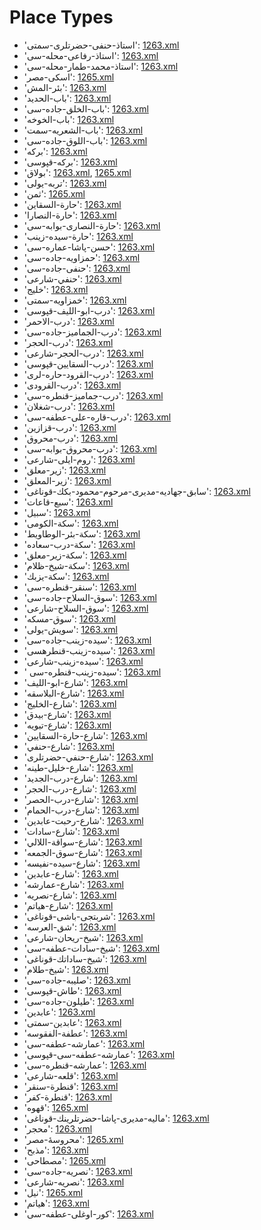 # Place Types
 * 'استاذ-حنفی-حضرتلری-سمتى'‎: [1263.xml](/Project-Cairo-Urban-News/CairoUrbanNews/blob/master/articles/ottoman/1263.xml)
 * 'استاذ-رفاعی-محله-سى'‎: [1263.xml](/Project-Cairo-Urban-News/CairoUrbanNews/blob/master/articles/ottoman/1263.xml)
 * 'استاذ-محمد-طمار-محله-سى'‎: [1263.xml](/Project-Cairo-Urban-News/CairoUrbanNews/blob/master/articles/ottoman/1263.xml)
 * 'اسکی-مصر'‎: [1265.xml](/Project-Cairo-Urban-News/CairoUrbanNews/blob/master/articles/ottoman/1265.xml)
 * 'بئر-المش'‎: [1263.xml](/Project-Cairo-Urban-News/CairoUrbanNews/blob/master/articles/ottoman/1263.xml)
 * 'باب-الحديد'‎: [1263.xml](/Project-Cairo-Urban-News/CairoUrbanNews/blob/master/articles/ottoman/1263.xml)
 * 'باب-الخلق-جاده-سى'‎: [1263.xml](/Project-Cairo-Urban-News/CairoUrbanNews/blob/master/articles/ottoman/1263.xml)
 * 'باب-الخوخه'‎: [1263.xml](/Project-Cairo-Urban-News/CairoUrbanNews/blob/master/articles/ottoman/1263.xml)
 * 'باب-الشعريه-سمت'‎: [1263.xml](/Project-Cairo-Urban-News/CairoUrbanNews/blob/master/articles/ottoman/1263.xml)
 * 'باب-اللوق-جاده-سى'‎: [1263.xml](/Project-Cairo-Urban-News/CairoUrbanNews/blob/master/articles/ottoman/1263.xml)
 * 'برکه'‎: [1263.xml](/Project-Cairo-Urban-News/CairoUrbanNews/blob/master/articles/ottoman/1263.xml)
 * 'برکه-قپوسى'‎: [1263.xml](/Project-Cairo-Urban-News/CairoUrbanNews/blob/master/articles/ottoman/1263.xml)
 * 'بولاق'‎: [1263.xml](/Project-Cairo-Urban-News/CairoUrbanNews/blob/master/articles/ottoman/1263.xml), [1265.xml](/Project-Cairo-Urban-News/CairoUrbanNews/blob/master/articles/ottoman/1265.xml)
 * 'تربه-يولى'‎: [1263.xml](/Project-Cairo-Urban-News/CairoUrbanNews/blob/master/articles/ottoman/1263.xml)
 * 'ثمن'‎: [1265.xml](/Project-Cairo-Urban-News/CairoUrbanNews/blob/master/articles/ottoman/1265.xml)
 * 'حارة-السقاين'‎: [1263.xml](/Project-Cairo-Urban-News/CairoUrbanNews/blob/master/articles/ottoman/1263.xml)
 * 'حارة-النصارا'‎: [1263.xml](/Project-Cairo-Urban-News/CairoUrbanNews/blob/master/articles/ottoman/1263.xml)
 * 'حارة-النصارى-بوابه-سى'‎: [1263.xml](/Project-Cairo-Urban-News/CairoUrbanNews/blob/master/articles/ottoman/1263.xml)
 * 'حارة-سيده-زينب'‎: [1263.xml](/Project-Cairo-Urban-News/CairoUrbanNews/blob/master/articles/ottoman/1263.xml)
 * 'حسن-پاشا-عماره-سى'‎: [1263.xml](/Project-Cairo-Urban-News/CairoUrbanNews/blob/master/articles/ottoman/1263.xml)
 * 'حمزاویه-جاده-سى'‎: [1263.xml](/Project-Cairo-Urban-News/CairoUrbanNews/blob/master/articles/ottoman/1263.xml)
 * 'حنفى-جاده-سى'‎: [1263.xml](/Project-Cairo-Urban-News/CairoUrbanNews/blob/master/articles/ottoman/1263.xml)
 * 'حنفي-شارعى'‎: [1263.xml](/Project-Cairo-Urban-News/CairoUrbanNews/blob/master/articles/ottoman/1263.xml)
 * 'خليج'‎: [1263.xml](/Project-Cairo-Urban-News/CairoUrbanNews/blob/master/articles/ottoman/1263.xml)
 * 'خمزاویه-سمتى'‎: [1263.xml](/Project-Cairo-Urban-News/CairoUrbanNews/blob/master/articles/ottoman/1263.xml)
 * 'درب-ابو-الليف-قپوسى'‎: [1263.xml](/Project-Cairo-Urban-News/CairoUrbanNews/blob/master/articles/ottoman/1263.xml)
 * 'درب-الاحمر'‎: [1263.xml](/Project-Cairo-Urban-News/CairoUrbanNews/blob/master/articles/ottoman/1263.xml)
 * 'درب-الجماميز-جاده-سى'‎: [1263.xml](/Project-Cairo-Urban-News/CairoUrbanNews/blob/master/articles/ottoman/1263.xml)
 * 'درب-الحجر'‎: [1263.xml](/Project-Cairo-Urban-News/CairoUrbanNews/blob/master/articles/ottoman/1263.xml)
 * 'درب-الحجر-شارعى'‎: [1263.xml](/Project-Cairo-Urban-News/CairoUrbanNews/blob/master/articles/ottoman/1263.xml)
 * 'درب-السقايين-قپوسى'‎: [1263.xml](/Project-Cairo-Urban-News/CairoUrbanNews/blob/master/articles/ottoman/1263.xml)
 * 'درب-القرود-حاره-لرى'‎: [1263.xml](/Project-Cairo-Urban-News/CairoUrbanNews/blob/master/articles/ottoman/1263.xml)
 * 'درب-القرودی'‎: [1263.xml](/Project-Cairo-Urban-News/CairoUrbanNews/blob/master/articles/ottoman/1263.xml)
 * 'درب-جماميز-قنطره-سى'‎: [1263.xml](/Project-Cairo-Urban-News/CairoUrbanNews/blob/master/articles/ottoman/1263.xml)
 * 'درب-شغلان'‎: [1263.xml](/Project-Cairo-Urban-News/CairoUrbanNews/blob/master/articles/ottoman/1263.xml)
 * 'درب-قاره-على-عطفه-سى'‎: [1263.xml](/Project-Cairo-Urban-News/CairoUrbanNews/blob/master/articles/ottoman/1263.xml)
 * 'درب-قزازین'‎: [1263.xml](/Project-Cairo-Urban-News/CairoUrbanNews/blob/master/articles/ottoman/1263.xml)
 * 'درب-محروق'‎: [1263.xml](/Project-Cairo-Urban-News/CairoUrbanNews/blob/master/articles/ottoman/1263.xml)
 * 'درب-محروق-بوابه-سى'‎: [1263.xml](/Project-Cairo-Urban-News/CairoUrbanNews/blob/master/articles/ottoman/1263.xml)
 * 'روم-ایلی-شارعى'‎: [1263.xml](/Project-Cairo-Urban-News/CairoUrbanNews/blob/master/articles/ottoman/1263.xml)
 * 'زير-معلق'‎: [1263.xml](/Project-Cairo-Urban-News/CairoUrbanNews/blob/master/articles/ottoman/1263.xml)
 * 'زیر-المعلق'‎: [1263.xml](/Project-Cairo-Urban-News/CairoUrbanNews/blob/master/articles/ottoman/1263.xml)
 * 'سابق-جهادیه-مدیری-مرحوم-محمود-بكك-قوناغی'‎: [1263.xml](/Project-Cairo-Urban-News/CairoUrbanNews/blob/master/articles/ottoman/1263.xml)
 * 'سبع-قاعات'‎: [1263.xml](/Project-Cairo-Urban-News/CairoUrbanNews/blob/master/articles/ottoman/1263.xml)
 * 'سبیل'‎: [1263.xml](/Project-Cairo-Urban-News/CairoUrbanNews/blob/master/articles/ottoman/1263.xml)
 * 'سكة-الكومى'‎: [1263.xml](/Project-Cairo-Urban-News/CairoUrbanNews/blob/master/articles/ottoman/1263.xml)
 * 'سكة-بئر-الوطاويط'‎: [1263.xml](/Project-Cairo-Urban-News/CairoUrbanNews/blob/master/articles/ottoman/1263.xml)
 * 'سكة-درب-سعاده'‎: [1263.xml](/Project-Cairo-Urban-News/CairoUrbanNews/blob/master/articles/ottoman/1263.xml)
 * 'سكة-زیر-معلق'‎: [1263.xml](/Project-Cairo-Urban-News/CairoUrbanNews/blob/master/articles/ottoman/1263.xml)
 * 'سكة-شيخ-ظلام'‎: [1263.xml](/Project-Cairo-Urban-News/CairoUrbanNews/blob/master/articles/ottoman/1263.xml)
 * 'سكة-يزبك'‎: [1263.xml](/Project-Cairo-Urban-News/CairoUrbanNews/blob/master/articles/ottoman/1263.xml)
 * 'سنقر-قنطره-سى'‎: [1263.xml](/Project-Cairo-Urban-News/CairoUrbanNews/blob/master/articles/ottoman/1263.xml)
 * 'سوق-السلاح-جاده-سی'‎: [1263.xml](/Project-Cairo-Urban-News/CairoUrbanNews/blob/master/articles/ottoman/1263.xml)
 * 'سوق-السلاح-شارعى'‎: [1263.xml](/Project-Cairo-Urban-News/CairoUrbanNews/blob/master/articles/ottoman/1263.xml)
 * 'سوق-مسكه'‎: [1263.xml](/Project-Cairo-Urban-News/CairoUrbanNews/blob/master/articles/ottoman/1263.xml)
 * 'سویش-يولى'‎: [1263.xml](/Project-Cairo-Urban-News/CairoUrbanNews/blob/master/articles/ottoman/1263.xml)
 * 'سیده-زينب-جاده-سى'‎: [1263.xml](/Project-Cairo-Urban-News/CairoUrbanNews/blob/master/articles/ottoman/1263.xml)
 * 'سیده-زينب-قنطرهسى'‎: [1263.xml](/Project-Cairo-Urban-News/CairoUrbanNews/blob/master/articles/ottoman/1263.xml)
 * 'سیده-زینب-شارعى'‎: [1263.xml](/Project-Cairo-Urban-News/CairoUrbanNews/blob/master/articles/ottoman/1263.xml)
 * ' سیده-زینب-قنطره-سى'‎: [1263.xml](/Project-Cairo-Urban-News/CairoUrbanNews/blob/master/articles/ottoman/1263.xml)
 * 'شارع-ابو-الليف'‎: [1263.xml](/Project-Cairo-Urban-News/CairoUrbanNews/blob/master/articles/ottoman/1263.xml)
 * 'شارع-البلاسقه'‎: [1263.xml](/Project-Cairo-Urban-News/CairoUrbanNews/blob/master/articles/ottoman/1263.xml)
 * 'شارع-الخلیج'‎: [1263.xml](/Project-Cairo-Urban-News/CairoUrbanNews/blob/master/articles/ottoman/1263.xml)
 * 'شارع-بیدق'‎: [1263.xml](/Project-Cairo-Urban-News/CairoUrbanNews/blob/master/articles/ottoman/1263.xml)
 * 'شارع-تبويه'‎: [1263.xml](/Project-Cairo-Urban-News/CairoUrbanNews/blob/master/articles/ottoman/1263.xml)
 * 'شارع-حارة-السقايين'‎: [1263.xml](/Project-Cairo-Urban-News/CairoUrbanNews/blob/master/articles/ottoman/1263.xml)
 * 'شارع-حنفي'‎: [1263.xml](/Project-Cairo-Urban-News/CairoUrbanNews/blob/master/articles/ottoman/1263.xml)
 * 'شارع-حنفي-حضرتلرى'‎: [1263.xml](/Project-Cairo-Urban-News/CairoUrbanNews/blob/master/articles/ottoman/1263.xml)
 * 'شارع-خليل-طينه'‎: [1263.xml](/Project-Cairo-Urban-News/CairoUrbanNews/blob/master/articles/ottoman/1263.xml)
 * 'شارع-درب-الجديد'‎: [1263.xml](/Project-Cairo-Urban-News/CairoUrbanNews/blob/master/articles/ottoman/1263.xml)
 * 'شارع-درب-الحجر'‎: [1263.xml](/Project-Cairo-Urban-News/CairoUrbanNews/blob/master/articles/ottoman/1263.xml)
 * 'شارع-درب-الحصر'‎: [1263.xml](/Project-Cairo-Urban-News/CairoUrbanNews/blob/master/articles/ottoman/1263.xml)
 * 'شارع-درب-الحمام'‎: [1263.xml](/Project-Cairo-Urban-News/CairoUrbanNews/blob/master/articles/ottoman/1263.xml)
 * 'شارع-رحبت-عابدین'‎: [1263.xml](/Project-Cairo-Urban-News/CairoUrbanNews/blob/master/articles/ottoman/1263.xml)
 * 'شارع-سادات'‎: [1263.xml](/Project-Cairo-Urban-News/CairoUrbanNews/blob/master/articles/ottoman/1263.xml)
 * 'شارع-سواقة-اللالي'‎: [1263.xml](/Project-Cairo-Urban-News/CairoUrbanNews/blob/master/articles/ottoman/1263.xml)
 * 'شارع-سوق-الجمعه'‎: [1263.xml](/Project-Cairo-Urban-News/CairoUrbanNews/blob/master/articles/ottoman/1263.xml)
 * 'شارع-سيده-نفيسه'‎: [1263.xml](/Project-Cairo-Urban-News/CairoUrbanNews/blob/master/articles/ottoman/1263.xml)
 * 'شارع-عابدين'‎: [1263.xml](/Project-Cairo-Urban-News/CairoUrbanNews/blob/master/articles/ottoman/1263.xml)
 * 'شارع-عمارشه'‎: [1263.xml](/Project-Cairo-Urban-News/CairoUrbanNews/blob/master/articles/ottoman/1263.xml)
 * 'شارع-نصريه'‎: [1263.xml](/Project-Cairo-Urban-News/CairoUrbanNews/blob/master/articles/ottoman/1263.xml)
 * 'شارع-هياتم'‎: [1263.xml](/Project-Cairo-Urban-News/CairoUrbanNews/blob/master/articles/ottoman/1263.xml)
 * 'شربتجی-باشی-قوناغى'‎: [1263.xml](/Project-Cairo-Urban-News/CairoUrbanNews/blob/master/articles/ottoman/1263.xml)
 * 'شق-العرسه'‎: [1263.xml](/Project-Cairo-Urban-News/CairoUrbanNews/blob/master/articles/ottoman/1263.xml)
 * 'شيخ-ريحان-شارعى'‎: [1263.xml](/Project-Cairo-Urban-News/CairoUrbanNews/blob/master/articles/ottoman/1263.xml)
 * 'شیخ-سادات-عطفه-سى'‎: [1263.xml](/Project-Cairo-Urban-News/CairoUrbanNews/blob/master/articles/ottoman/1263.xml)
 * 'شیخ-ساداتك-قوناغی'‎: [1263.xml](/Project-Cairo-Urban-News/CairoUrbanNews/blob/master/articles/ottoman/1263.xml)
 * 'شیخ-طلام'‎: [1263.xml](/Project-Cairo-Urban-News/CairoUrbanNews/blob/master/articles/ottoman/1263.xml)
 * 'صلیبه-جاده-سى'‎: [1263.xml](/Project-Cairo-Urban-News/CairoUrbanNews/blob/master/articles/ottoman/1263.xml)
 * 'طاش-قپوسى'‎: [1263.xml](/Project-Cairo-Urban-News/CairoUrbanNews/blob/master/articles/ottoman/1263.xml)
 * 'طيلون-جاده-سی'‎: [1263.xml](/Project-Cairo-Urban-News/CairoUrbanNews/blob/master/articles/ottoman/1263.xml)
 * 'عابدين'‎: [1263.xml](/Project-Cairo-Urban-News/CairoUrbanNews/blob/master/articles/ottoman/1263.xml)
 * 'عابدین-سمتى'‎: [1263.xml](/Project-Cairo-Urban-News/CairoUrbanNews/blob/master/articles/ottoman/1263.xml)
 * 'عطفة-الفقوسه'‎: [1263.xml](/Project-Cairo-Urban-News/CairoUrbanNews/blob/master/articles/ottoman/1263.xml)
 * 'عمارشه-عطفه-سى'‎: [1263.xml](/Project-Cairo-Urban-News/CairoUrbanNews/blob/master/articles/ottoman/1263.xml)
 * 'عمارشه-عطفه-سی-قپوسى'‎: [1263.xml](/Project-Cairo-Urban-News/CairoUrbanNews/blob/master/articles/ottoman/1263.xml)
 * 'عمارشه-قنطره-سى'‎: [1263.xml](/Project-Cairo-Urban-News/CairoUrbanNews/blob/master/articles/ottoman/1263.xml)
 * 'قلعه-شارعى'‎: [1263.xml](/Project-Cairo-Urban-News/CairoUrbanNews/blob/master/articles/ottoman/1263.xml)
 * 'قنطرة-سنقر'‎: [1263.xml](/Project-Cairo-Urban-News/CairoUrbanNews/blob/master/articles/ottoman/1263.xml)
 * 'قنطرة-كفر'‎: [1263.xml](/Project-Cairo-Urban-News/CairoUrbanNews/blob/master/articles/ottoman/1263.xml)
 * 'قهوه'‎: [1265.xml](/Project-Cairo-Urban-News/CairoUrbanNews/blob/master/articles/ottoman/1265.xml)
 * 'ماليه-مدیری-پاشا-حضرتلرينك-قوناغی'‎: [1263.xml](/Project-Cairo-Urban-News/CairoUrbanNews/blob/master/articles/ottoman/1263.xml)
 * 'محجر'‎: [1263.xml](/Project-Cairo-Urban-News/CairoUrbanNews/blob/master/articles/ottoman/1263.xml)
 * 'محروسۀ-مصر'‎: [1265.xml](/Project-Cairo-Urban-News/CairoUrbanNews/blob/master/articles/ottoman/1265.xml)
 * 'مذبح'‎: [1263.xml](/Project-Cairo-Urban-News/CairoUrbanNews/blob/master/articles/ottoman/1263.xml)
 * 'مصطاحی'‎: [1265.xml](/Project-Cairo-Urban-News/CairoUrbanNews/blob/master/articles/ottoman/1265.xml)
 * 'نصريه-جاده-سى'‎: [1263.xml](/Project-Cairo-Urban-News/CairoUrbanNews/blob/master/articles/ottoman/1263.xml)
 * 'نصريه-شارعى'‎: [1263.xml](/Project-Cairo-Urban-News/CairoUrbanNews/blob/master/articles/ottoman/1263.xml)
 * 'نیل'‎: [1265.xml](/Project-Cairo-Urban-News/CairoUrbanNews/blob/master/articles/ottoman/1265.xml)
 * 'هياتم'‎: [1263.xml](/Project-Cairo-Urban-News/CairoUrbanNews/blob/master/articles/ottoman/1263.xml)
 * 'کور-اوغلى-عطفه-سى'‎: [1263.xml](/Project-Cairo-Urban-News/CairoUrbanNews/blob/master/articles/ottoman/1263.xml)
